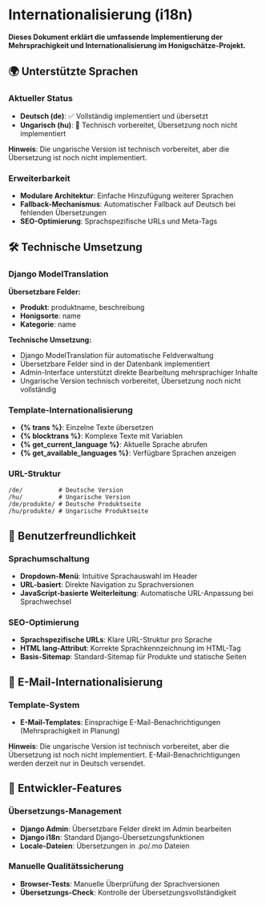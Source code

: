 # Internationalisierung (i18n)

**Dieses Dokument erklärt die umfassende Implementierung der Mehrsprachigkeit und Internationalisierung im Honigschätze-Projekt.**

## 🌍 **Unterstützte Sprachen**

### **Aktueller Status**
- **Deutsch (de)**: ✅ Vollständig implementiert und übersetzt
- **Ungarisch (hu)**: 🔄 Technisch vorbereitet, Übersetzung noch nicht implementiert

**Hinweis**: Die ungarische Version ist technisch vorbereitet, aber die Übersetzung ist noch nicht implementiert.

### **Erweiterbarkeit**
- **Modulare Architektur**: Einfache Hinzufügung weiterer Sprachen
- **Fallback-Mechanismus**: Automatischer Fallback auf Deutsch bei fehlenden Übersetzungen
- **SEO-Optimierung**: Sprachspezifische URLs und Meta-Tags

## 🛠 **Technische Umsetzung**

### **Django ModelTranslation**
**Übersetzbare Felder:**
- **Produkt**: produktname, beschreibung
- **Honigsorte**: name
- **Kategorie**: name

**Technische Umsetzung:**
- Django ModelTranslation für automatische Feldverwaltung
- Übersetzbare Felder sind in der Datenbank implementiert
- Admin-Interface unterstützt direkte Bearbeitung mehrsprachiger Inhalte
- Ungarische Version technisch vorbereitet, Übersetzung noch nicht vollständig

### **Template-Internationalisierung**
- **{% trans %}**: Einzelne Texte übersetzen
- **{% blocktrans %}**: Komplexe Texte mit Variablen
- **{% get_current_language %}**: Aktuelle Sprache abrufen
- **{% get_available_languages %}**: Verfügbare Sprachen anzeigen

### **URL-Struktur**
```
/de/          # Deutsche Version
/hu/          # Ungarische Version
/de/produkte/ # Deutsche Produktseite
/hu/produkte/ # Ungarische Produktseite
```

## 🎯 **Benutzerfreundlichkeit**

### **Sprachumschaltung**
- **Dropdown-Menü**: Intuitive Sprachauswahl im Header
- **URL-basiert**: Direkte Navigation zu Sprachversionen
- **JavaScript-basierte Weiterleitung**: Automatische URL-Anpassung bei Sprachwechsel

### **SEO-Optimierung**
- **Sprachspezifische URLs**: Klare URL-Struktur pro Sprache
- **HTML lang-Attribut**: Korrekte Sprachkennzeichnung im HTML-Tag
- **Basis-Sitemap**: Standard-Sitemap für Produkte und statische Seiten

## 📧 **E-Mail-Internationalisierung**

### **Template-System**
- **E-Mail-Templates**: Einsprachige E-Mail-Benachrichtigungen (Mehrsprachigkeit in Planung)

**Hinweis**: Die ungarische Version ist technisch vorbereitet, aber die Übersetzung ist noch nicht implementiert. E-Mail-Benachrichtigungen werden derzeit nur in Deutsch versendet.

## 🔧 **Entwickler-Features**

### **Übersetzungs-Management**
- **Django Admin**: Übersetzbare Felder direkt im Admin bearbeiten
- **Django i18n**: Standard Django-Übersetzungsfunktionen
- **Locale-Dateien**: Übersetzungen in .po/.mo Dateien

### **Manuelle Qualitätssicherung**
- **Browser-Tests**: Manuelle Überprüfung der Sprachversionen
- **Übersetzungs-Check**: Kontrolle der Übersetzungsvollständigkeit